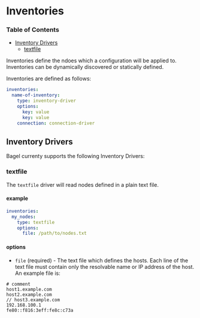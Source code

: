 Inventories
===========

### Table of Contents

* [Inventory Drivers](#inventory-drivers)
    * [textfile](#textfile)

Inventories define the ndoes which a configuration will be applied to.
Inventories can be dynamically discovered or statically defined.

Inventories are defined as follows:

```yaml
inventories:
  name-of-inventory:
    type: inventory-driver
    options:
      key: value
      key: value
    connection: connection-driver
```

Inventory Drivers
-----------------

Bagel currenty supports the following Inventory Drivers:

### textfile

The `textfile` driver will read nodes defined in a plain text file.

#### example

```yaml
inventories:
  my_nodes:
    type: textfile
    options:
      file: /path/to/nodes.txt
```

#### options

* `file` (required) - The text file which defines the hosts. Each
line of the text file must contain only the resolvable name or IP
address of the host. An example file is:

```
# comment
host1.example.com
host2.example.com
// host3.example.com
192.168.100.1
fe80::f816:3eff:fe8c:c73a
```
